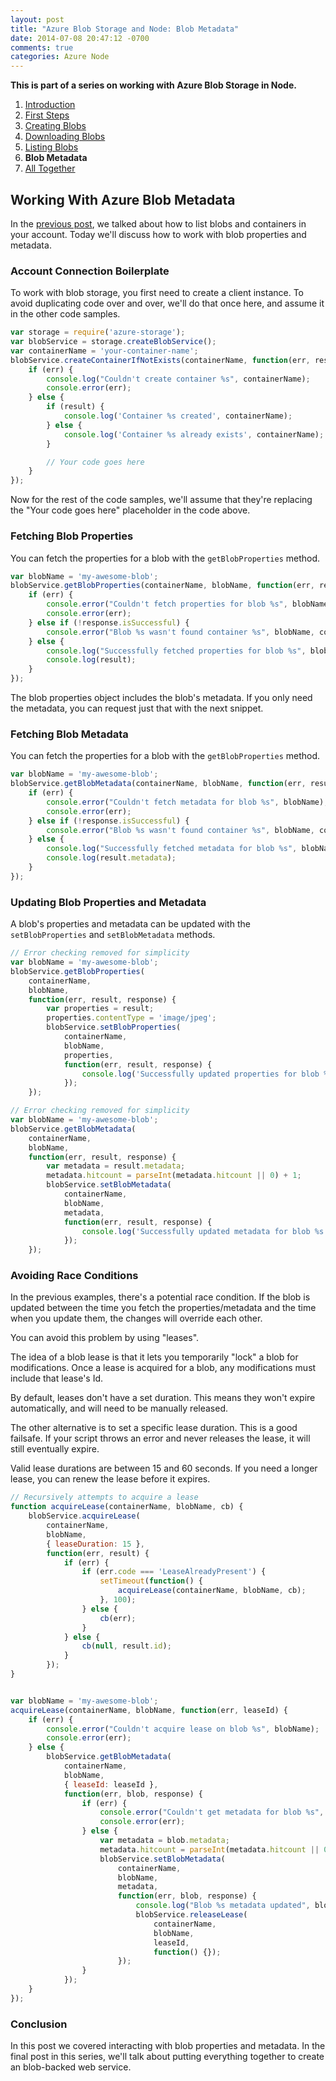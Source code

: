 ```yaml
---
layout: post
title: "Azure Blob Storage and Node: Blob Metadata"
date: 2014-07-08 20:47:12 -0700
comments: true
categories: Azure Node
---
```


**This is part of a series on working with Azure Blob Storage in Node.**

1. [Introduction](/blog/2014/06/30/azure-blob-storage-and-node/)
1. [First Steps](/blog/2014/07/01/azure-blob-storage-and-node-first-steps/)
1. [Creating Blobs](/blog/2014/07/02/azure-blob-storage-and-node-creating-blobs/)
1. [Downloading Blobs](/blog/2014/07/03/azure-blob-storage-and-node-downloading-blobs/)
1. [Listing Blobs](/blog/2014/07/07/azure-blob-storage-and-node-listing-blobs/)
1. **Blob Metadata**
1. [All Together](/blog/2014/07/09/azure-blob-storage-and-node-all-together/)


Working With Azure Blob Metadata
---

In the [previous post](/blog/2014/07/07/azure-blob-storage-and-node-listing-blobs/), we talked about how to list blobs and containers in your account.
Today we'll discuss how to work with blob properties and metadata.

### Account Connection Boilerplate

To work with blob storage, you first need to create a client instance.
To avoid duplicating code over and over, we'll do that once here, and assume it in the other code samples.

```javascript
var storage = require('azure-storage');
var blobService = storage.createBlobService();
var containerName = 'your-container-name';
blobService.createContainerIfNotExists(containerName, function(err, result, response) {
    if (err) {
        console.log("Couldn't create container %s", containerName);
        console.error(err);
    } else {
        if (result) {
            console.log('Container %s created', containerName);
        } else {
            console.log('Container %s already exists', containerName);
        }

        // Your code goes here
    }
});
```

Now for the rest of the code samples, we'll assume that they're replacing the "Your code goes here" placeholder in the code above.

### Fetching Blob Properties

You can fetch the properties for a blob with the `getBlobProperties` method.

```javascript
var blobName = 'my-awesome-blob';
blobService.getBlobProperties(containerName, blobName, function(err, result, response) {
    if (err) {
        console.error("Couldn't fetch properties for blob %s", blobName);
        console.error(err);
    } else if (!response.isSuccessful) {
        console.error("Blob %s wasn't found container %s", blobName, containerName);
    } else {
        console.log("Successfully fetched properties for blob %s", blobName);
        console.log(result);
    }
});
```

The blob properties object includes the blob's metadata.
If you only need the metadata, you can request just that with the next snippet.

### Fetching Blob Metadata

You can fetch the properties for a blob with the `getBlobProperties` method.

```javascript
var blobName = 'my-awesome-blob';
blobService.getBlobMetadata(containerName, blobName, function(err, result, response) {
    if (err) {
        console.error("Couldn't fetch metadata for blob %s", blobName);
        console.error(err);
    } else if (!response.isSuccessful) {
        console.error("Blob %s wasn't found container %s", blobName, containerName);
    } else {
        console.log("Successfully fetched metadata for blob %s", blobName);
        console.log(result.metadata);
    }
});
```

### Updating Blob Properties and Metadata

A blob's properties and metadata can be updated with the `setBlobProperties` and `setBlobMetadata` methods.

```javascript
// Error checking removed for simplicity
var blobName = 'my-awesome-blob';
blobService.getBlobProperties(
    containerName,
    blobName,
    function(err, result, response) {
        var properties = result;
        properties.contentType = 'image/jpeg';
        blobService.setBlobProperties(
            containerName,
            blobName,
            properties,
            function(err, result, response) {
                console.log('Successfully updated properties for blob %s', blobName);
            });
    });
```

```javascript
// Error checking removed for simplicity
var blobName = 'my-awesome-blob';
blobService.getBlobMetadata(
    containerName,
    blobName,
    function(err, result, response) {
        var metadata = result.metadata;
        metadata.hitcount = parseInt(metadata.hitcount || 0) + 1;
        blobService.setBlobMetadata(
            containerName,
            blobName,
            metadata,
            function(err, result, response) {
                console.log('Successfully updated metadata for blob %s', blobName);
            });
    });
```

### Avoiding Race Conditions

In the previous examples, there's a potential race condition.
If the blob is updated between the time you fetch the properties/metadata and the time when you update them, the changes will override each other.

You can avoid this problem by using "leases".

The idea of a blob lease is that it lets you temporarily "lock" a blob for modifications.
Once a lease is acquired for a blob, any modifications must include that lease's Id.

By default, leases don't have a set duration.
This means they won't expire automatically, and will need to be manually released.

The other alternative is to set a specific lease duration.
This is a good failsafe.
If your script throws an error and never releases the lease, it will still eventually expire.

Valid lease durations are between 15 and 60 seconds.
If you need a longer lease, you can renew the lease before it expires.

```javascript
// Recursively attempts to acquire a lease
function acquireLease(containerName, blobName, cb) {
    blobService.acquireLease(
        containerName,
        blobName,
        { leaseDuration: 15 },
        function(err, result) {
            if (err) {
                if (err.code === 'LeaseAlreadyPresent') {
                    setTimeout(function() {
                        acquireLease(containerName, blobName, cb);
                    }, 100);
                } else {
                    cb(err);
                }
            } else {
                cb(null, result.id);
            }
        });
}


var blobName = 'my-awesome-blob';
acquireLease(containerName, blobName, function(err, leaseId) {
    if (err) {
        console.error("Couldn't acquire lease on blob %s", blobName);
        console.error(err);
    } else {
        blobService.getBlobMetadata(
            containerName,
            blobName,
            { leaseId: leaseId },
            function(err, blob, response) {
                if (err) {
                    console.error("Couldn't get metadata for blob %s", blobName);
                    console.error(err);
                } else {
                    var metadata = blob.metadata;
                    metadata.hitcount = parseInt(metadata.hitcount || 0) + 1;
                    blobService.setBlobMetadata(
                        containerName,
                        blobName,
                        metadata,
                        function(err, blob, response) {
                            console.log("Blob %s metadata updated", blobName);
                            blobService.releaseLease(
                                containerName,
                                blobName,
                                leaseId,
                                function() {});
                        });
                }
            });
    }
});
```

### Conclusion

In this post we covered interacting with blob properties and metadata.
In the final post in this series, we'll talk about putting everything together to create an blob-backed web service.
